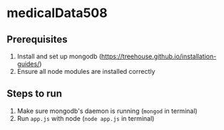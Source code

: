 # medicalData508


## Prerequisites

1. Install and set up mongodb (https://treehouse.github.io/installation-guides/)
2. Ensure all node modules are installed correctly


## Steps to run

1. Make sure mongodb's daemon is running (`mongod` in terminal)
2. Run `app.js` with node (`node app.js` in terminal)